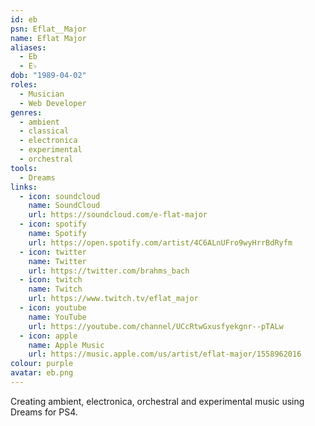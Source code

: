 ```yaml
---
id: eb
psn: Eflat__Major
name: Eflat Major
aliases:
  - Eb
  - E♭
dob: "1989-04-02"
roles:
  - Musician
  - Web Developer
genres:
  - ambient
  - classical
  - electronica
  - experimental
  - orchestral
tools:
  - Dreams
links:
  - icon: soundcloud
    name: SoundCloud
    url: https://soundcloud.com/e-flat-major
  - icon: spotify
    name: Spotify
    url: https://open.spotify.com/artist/4C6ALnUFro9wyHrrBdRyfm
  - icon: twitter
    name: Twitter
    url: https://twitter.com/brahms_bach
  - icon: twitch
    name: Twitch
    url: https://www.twitch.tv/eflat_major
  - icon: youtube
    name: YouTube
    url: https://youtube.com/channel/UCcRtwGxusfyekgnr--pTALw
  - icon: apple
    name: Apple Music
    url: https://music.apple.com/us/artist/eflat-major/1558962016
colour: purple
avatar: eb.png
---
```


Creating ambient, electronica, orchestral and experimental music using Dreams for PS4.
